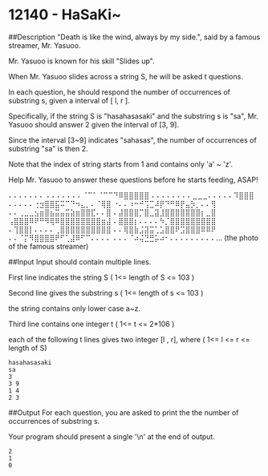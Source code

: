 # 12140 - HaSaKi~   

##Description
"Death is like the wind, always by my side.", said by a famous streamer, Mr. Yasuoo.

Mr. Yasuoo is known for his skill "Slides up".

When Mr. Yasuoo slides across a string S, he will be asked t questions.

In each question, he should respond the number of occurrences of substring s, given a interval of [ l, r ].

Specifically, if the string S is "hasahasasaki" and the substring s is "sa", Mr. Yasuoo should answer 2 given the interval of [3, 9].

Since the interval [3~9]  indicates "sahasas",  the number of occurrences of substring "sa" is then 2.

Note that the index of string starts from 1 and contains only 'a' ~ 'z'.

Help Mr. Yasuoo to answer these questions before he starts feeding, ASAP!

⠄⠄⠄⠄⠄⠄⠄
 ⠄⠄⠄⠄⠄⠄⠄⠈⠉⠁⠈⠉⠉⠙⠿⣿⣿⣿⣿⣿
 ⠄⠄⠄⠄⠄⠄⠄⠄⣀⣀⣀⠄⠄⠄⠄⠄⠹⣿⣿⣿
 ⠄⠄⠄⠄⠄⢐⣲⣿⣿⣯⠭⠉⠙⠲⣄⡀⠄⠈⢿⣿
 ⠐⠄⠄⠰⠒⠚⢩⣉⠼⡟⠙⠛⠿⡟⣤⡳⡀⠄⠄⢻
 ⠄⠄⢀⣀⣀⣢⣶⣿⣦⣭⣤⣭⣵⣶⣿⣿⣏⠄⠄⣿
 ⠄⣼⣿⣿⣿⡉⣿⣀⣽⣸⣿⣿⣿⣿⣿⣿⣿⡆⣀⣿
 ⢠⣿⣿⣿⠿⠟⠛⠻⢿⠿⣿⣿⣿⣿⣿⣿⣿⣿⣶⣼
 ⠄⣿⣿⣿⡆⠄⠄⠄⠄⠳⡈⣿⣿⣿⣿⣿⣿⣿⣿⣿
 ⠄⢹⣿⣿⡇⠄⠄⠄⠄⢀⣿⣿⣿⣿⣿⣿⣿⣿⣿⣿
 ⠄⠄⢿⣿⣷⣨⣽⣭⢁⣡⣿⣿⠟⣩⣿⣿⣿⠿⠿⠟
 ⠄⠄⠈⡍⠻⣿⣿⣿⣿⠟⠋⢁⣼⠿⠋⠉⠄⠄⠄⠄
 ⠄⠄⠄⠈⠴⢬⣙⣛⡥⠴⠂⠄⠄⠄⠄⠄⠄⠄⠄⠄...
(the photo of the famous streamer)

##Input
Input should contain multiple lines.

First line indicates the string S ( 1<= length of S <= 103 )

Second line gives the substring s ( 1<= length of s <= 103 )

the string contains only lower case a~z.

Third line contains one integer t ( 1<= t <= 2*106 )

each of the following t lines gives two integer [l , r], where ( 1<= l <= r <= length of S)
```
hasahasasaki
sa
3
3 9
1 4
2 3
```

##Output
For each question, you are asked to print the the number of occurrences of substring s.

Your program should present a single '\n' at the end of output.
```
2
1
0
```
